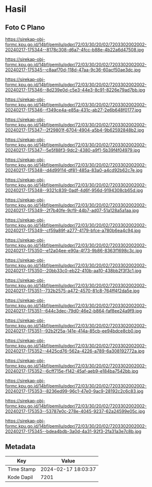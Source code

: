 # Hasil

## Foto C Plano

https://sirekap-obj-formc.kpu.go.id/14bf/pemilu/pdpr/72/03/30/20/02/7203302002002-20240217-175344--8178c308-d6a7-4fcc-b88e-4b22a6d47508.jpg

https://sirekap-obj-formc.kpu.go.id/14bf/pemilu/pdpr/72/03/30/20/02/7203302002002-20240217-175345--c8aaf70d-118d-47aa-9c36-60acf50ae3dc.jpg

https://sirekap-obj-formc.kpu.go.id/14bf/pemilu/pdpr/72/03/30/20/02/7203302002002-20240217-175346--8d239e0d-c5e3-44e3-8c91-8226e79ad7bb.jpg

https://sirekap-obj-formc.kpu.go.id/14bf/pemilu/pdpr/72/03/30/20/02/7203302002002-20240217-175346--f349ce4a-e85a-431c-ab27-2e6b648f0177.jpg

https://sirekap-obj-formc.kpu.go.id/14bf/pemilu/pdpr/72/03/30/20/02/7203302002002-20240217-175347--2f29801f-6704-4904-a5b4-9b62592848b2.jpg

https://sirekap-obj-formc.kpu.go.id/14bf/pemilu/pdpr/72/03/30/20/02/7203302002002-20240217-175347--5e5f88f3-9dc2-4380-a9f1-5b39f4f04979.jpg

https://sirekap-obj-formc.kpu.go.id/14bf/pemilu/pdpr/72/03/30/20/02/7203302002002-20240217-175348--d4d99114-df81-485a-83a0-a4cd92b62c7e.jpg

https://sirekap-obj-formc.kpu.go.id/14bf/pemilu/pdpr/72/03/30/20/02/7203302002002-20240217-175348--9321c839-0adf-4d6f-956d-9194308cb65d.jpg

https://sirekap-obj-formc.kpu.go.id/14bf/pemilu/pdpr/72/03/30/20/02/7203302002002-20240217-175349--2f7b40fe-9cf9-44b7-ad07-51a128a5a1aa.jpg

https://sirekap-obj-formc.kpu.go.id/14bf/pemilu/pdpr/72/03/30/20/02/7203302002002-20240217-175349--cf59a89f-a277-4179-bfce-a780b6ea4c94.jpg

https://sirekap-obj-formc.kpu.go.id/14bf/pemilu/pdpr/72/03/30/20/02/7203302002002-20240217-175350--e12a04ee-e90a-4f73-9b86-8363f1698c3c.jpg

https://sirekap-obj-formc.kpu.go.id/14bf/pemilu/pdpr/72/03/30/20/02/7203302002002-20240217-175350--20bb33c0-eb22-410b-aa10-438bb2f3f3c1.jpg

https://sirekap-obj-formc.kpu.go.id/14bf/pemilu/pdpr/72/03/30/20/02/7203302002002-20240217-175351--732b2575-a472-4570-81c8-764ff4f2da5e.jpg

https://sirekap-obj-formc.kpu.go.id/14bf/pemilu/pdpr/72/03/30/20/02/7203302002002-20240217-175351--644c3dec-79d0-46e2-b864-faf8ee24a9f9.jpg

https://sirekap-obj-formc.kpu.go.id/14bf/pemilu/pdpr/72/03/30/20/02/7203302002002-20240217-175351--92b2f25a-141e-414a-85cb-ee94bdce8cb0.jpg

https://sirekap-obj-formc.kpu.go.id/14bf/pemilu/pdpr/72/03/30/20/02/7203302002002-20240217-175352--4425cd76-562a-4226-a789-6a308192772a.jpg

https://sirekap-obj-formc.kpu.go.id/14bf/pemilu/pdpr/72/03/30/20/02/7203302002002-20240217-175352--6cff715e-f142-45af-aeb9-e184ba7542bb.jpg

https://sirekap-obj-formc.kpu.go.id/14bf/pemilu/pdpr/72/03/30/20/02/7203302002002-20240217-175353--8236ed99-96c1-47e0-9ac9-28192c2c6c83.jpg

https://sirekap-obj-formc.kpu.go.id/14bf/pemilu/pdpr/72/03/30/20/02/7203302002002-20240217-175353--53787e0c-278e-4045-9237-62a24599e05c.jpg

https://sirekap-obj-formc.kpu.go.id/14bf/pemilu/pdpr/72/03/30/20/02/7203302002002-20240217-175345--bdea4bdb-3a0d-4a31-92f3-2fa31a3e7c8b.jpg


## Metadata

| Key        | Value               |
| ---------- | ------------------- |
| Time Stamp | 2024-02-17 18:03:37 |
| Kode Dapil | 7201                |



